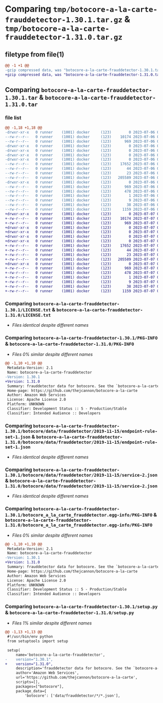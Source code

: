 # Comparing `tmp/botocore-a-la-carte-frauddetector-1.30.1.tar.gz` & `tmp/botocore-a-la-carte-frauddetector-1.31.0.tar.gz`

## filetype from file(1)

```diff
@@ -1 +1 @@
-gzip compressed data, was "botocore-a-la-carte-frauddetector-1.30.1.tar", last modified: Thu Jul  6 01:45:10 2023, max compression
+gzip compressed data, was "botocore-a-la-carte-frauddetector-1.31.0.tar", last modified: Fri Jul  7 01:44:01 2023, max compression
```

## Comparing `botocore-a-la-carte-frauddetector-1.30.1.tar` & `botocore-a-la-carte-frauddetector-1.31.0.tar`

### file list

```diff
@@ -1,18 +1,18 @@
-drwxr-xr-x   0 runner    (1001) docker     (123)        0 2023-07-06 01:45:10.334884 botocore-a-la-carte-frauddetector-1.30.1/
--rw-r--r--   0 runner    (1001) docker     (123)    10174 2023-07-06 01:45:10.000000 botocore-a-la-carte-frauddetector-1.30.1/LICENSE.txt
--rw-r--r--   0 runner    (1001) docker     (123)      969 2023-07-06 01:45:10.334884 botocore-a-la-carte-frauddetector-1.30.1/PKG-INFO
-drwxr-xr-x   0 runner    (1001) docker     (123)        0 2023-07-06 01:45:10.330884 botocore-a-la-carte-frauddetector-1.30.1/botocore/
-drwxr-xr-x   0 runner    (1001) docker     (123)        0 2023-07-06 01:45:10.330884 botocore-a-la-carte-frauddetector-1.30.1/botocore/data/
-drwxr-xr-x   0 runner    (1001) docker     (123)        0 2023-07-06 01:45:10.330884 botocore-a-la-carte-frauddetector-1.30.1/botocore/data/frauddetector/
-drwxr-xr-x   0 runner    (1001) docker     (123)        0 2023-07-06 01:45:10.334884 botocore-a-la-carte-frauddetector-1.30.1/botocore/data/frauddetector/2019-11-15/
--rw-r--r--   0 runner    (1001) docker     (123)    17652 2023-07-06 01:44:40.000000 botocore-a-la-carte-frauddetector-1.30.1/botocore/data/frauddetector/2019-11-15/endpoint-rule-set-1.json
--rw-r--r--   0 runner    (1001) docker     (123)       44 2023-07-06 01:44:40.000000 botocore-a-la-carte-frauddetector-1.30.1/botocore/data/frauddetector/2019-11-15/examples-1.json
--rw-r--r--   0 runner    (1001) docker     (123)       23 2023-07-06 01:44:40.000000 botocore-a-la-carte-frauddetector-1.30.1/botocore/data/frauddetector/2019-11-15/paginators-1.json
--rw-r--r--   0 runner    (1001) docker     (123)   205589 2023-07-06 01:44:40.000000 botocore-a-la-carte-frauddetector-1.30.1/botocore/data/frauddetector/2019-11-15/service-2.json
-drwxr-xr-x   0 runner    (1001) docker     (123)        0 2023-07-06 01:45:10.334884 botocore-a-la-carte-frauddetector-1.30.1/botocore_a_la_carte_frauddetector.egg-info/
--rw-r--r--   0 runner    (1001) docker     (123)      969 2023-07-06 01:45:10.000000 botocore-a-la-carte-frauddetector-1.30.1/botocore_a_la_carte_frauddetector.egg-info/PKG-INFO
--rw-r--r--   0 runner    (1001) docker     (123)      478 2023-07-06 01:45:10.000000 botocore-a-la-carte-frauddetector-1.30.1/botocore_a_la_carte_frauddetector.egg-info/SOURCES.txt
--rw-r--r--   0 runner    (1001) docker     (123)        1 2023-07-06 01:45:10.000000 botocore-a-la-carte-frauddetector-1.30.1/botocore_a_la_carte_frauddetector.egg-info/dependency_links.txt
--rw-r--r--   0 runner    (1001) docker     (123)        9 2023-07-06 01:45:10.000000 botocore-a-la-carte-frauddetector-1.30.1/botocore_a_la_carte_frauddetector.egg-info/top_level.txt
--rw-r--r--   0 runner    (1001) docker     (123)       38 2023-07-06 01:45:10.334884 botocore-a-la-carte-frauddetector-1.30.1/setup.cfg
--rw-r--r--   0 runner    (1001) docker     (123)     1159 2023-07-06 01:45:10.000000 botocore-a-la-carte-frauddetector-1.30.1/setup.py
+drwxr-xr-x   0 runner    (1001) docker     (123)        0 2023-07-07 01:44:01.535409 botocore-a-la-carte-frauddetector-1.31.0/
+-rw-r--r--   0 runner    (1001) docker     (123)    10174 2023-07-07 01:44:01.000000 botocore-a-la-carte-frauddetector-1.31.0/LICENSE.txt
+-rw-r--r--   0 runner    (1001) docker     (123)      969 2023-07-07 01:44:01.535409 botocore-a-la-carte-frauddetector-1.31.0/PKG-INFO
+drwxr-xr-x   0 runner    (1001) docker     (123)        0 2023-07-07 01:44:01.535409 botocore-a-la-carte-frauddetector-1.31.0/botocore/
+drwxr-xr-x   0 runner    (1001) docker     (123)        0 2023-07-07 01:44:01.535409 botocore-a-la-carte-frauddetector-1.31.0/botocore/data/
+drwxr-xr-x   0 runner    (1001) docker     (123)        0 2023-07-07 01:44:01.535409 botocore-a-la-carte-frauddetector-1.31.0/botocore/data/frauddetector/
+drwxr-xr-x   0 runner    (1001) docker     (123)        0 2023-07-07 01:44:01.535409 botocore-a-la-carte-frauddetector-1.31.0/botocore/data/frauddetector/2019-11-15/
+-rw-r--r--   0 runner    (1001) docker     (123)    17652 2023-07-07 01:43:28.000000 botocore-a-la-carte-frauddetector-1.31.0/botocore/data/frauddetector/2019-11-15/endpoint-rule-set-1.json
+-rw-r--r--   0 runner    (1001) docker     (123)       44 2023-07-07 01:43:28.000000 botocore-a-la-carte-frauddetector-1.31.0/botocore/data/frauddetector/2019-11-15/examples-1.json
+-rw-r--r--   0 runner    (1001) docker     (123)       23 2023-07-07 01:43:28.000000 botocore-a-la-carte-frauddetector-1.31.0/botocore/data/frauddetector/2019-11-15/paginators-1.json
+-rw-r--r--   0 runner    (1001) docker     (123)   205589 2023-07-07 01:43:28.000000 botocore-a-la-carte-frauddetector-1.31.0/botocore/data/frauddetector/2019-11-15/service-2.json
+drwxr-xr-x   0 runner    (1001) docker     (123)        0 2023-07-07 01:44:01.535409 botocore-a-la-carte-frauddetector-1.31.0/botocore_a_la_carte_frauddetector.egg-info/
+-rw-r--r--   0 runner    (1001) docker     (123)      969 2023-07-07 01:44:01.000000 botocore-a-la-carte-frauddetector-1.31.0/botocore_a_la_carte_frauddetector.egg-info/PKG-INFO
+-rw-r--r--   0 runner    (1001) docker     (123)      478 2023-07-07 01:44:01.000000 botocore-a-la-carte-frauddetector-1.31.0/botocore_a_la_carte_frauddetector.egg-info/SOURCES.txt
+-rw-r--r--   0 runner    (1001) docker     (123)        1 2023-07-07 01:44:01.000000 botocore-a-la-carte-frauddetector-1.31.0/botocore_a_la_carte_frauddetector.egg-info/dependency_links.txt
+-rw-r--r--   0 runner    (1001) docker     (123)        9 2023-07-07 01:44:01.000000 botocore-a-la-carte-frauddetector-1.31.0/botocore_a_la_carte_frauddetector.egg-info/top_level.txt
+-rw-r--r--   0 runner    (1001) docker     (123)       38 2023-07-07 01:44:01.535409 botocore-a-la-carte-frauddetector-1.31.0/setup.cfg
+-rw-r--r--   0 runner    (1001) docker     (123)     1159 2023-07-07 01:44:01.000000 botocore-a-la-carte-frauddetector-1.31.0/setup.py
```

### Comparing `botocore-a-la-carte-frauddetector-1.30.1/LICENSE.txt` & `botocore-a-la-carte-frauddetector-1.31.0/LICENSE.txt`

 * *Files identical despite different names*

### Comparing `botocore-a-la-carte-frauddetector-1.30.1/PKG-INFO` & `botocore-a-la-carte-frauddetector-1.31.0/PKG-INFO`

 * *Files 0% similar despite different names*

```diff
@@ -1,10 +1,10 @@
 Metadata-Version: 2.1
 Name: botocore-a-la-carte-frauddetector
-Version: 1.30.1
+Version: 1.31.0
 Summary: frauddetector data for botocore. See the `botocore-a-la-carte` package for more info.
 Home-page: https://github.com/thejcannon/botocore-a-la-carte
 Author: Amazon Web Services
 License: Apache License 2.0
 Platform: UNKNOWN
 Classifier: Development Status :: 5 - Production/Stable
 Classifier: Intended Audience :: Developers
```

### Comparing `botocore-a-la-carte-frauddetector-1.30.1/botocore/data/frauddetector/2019-11-15/endpoint-rule-set-1.json` & `botocore-a-la-carte-frauddetector-1.31.0/botocore/data/frauddetector/2019-11-15/endpoint-rule-set-1.json`

 * *Files identical despite different names*

### Comparing `botocore-a-la-carte-frauddetector-1.30.1/botocore/data/frauddetector/2019-11-15/service-2.json` & `botocore-a-la-carte-frauddetector-1.31.0/botocore/data/frauddetector/2019-11-15/service-2.json`

 * *Files identical despite different names*

### Comparing `botocore-a-la-carte-frauddetector-1.30.1/botocore_a_la_carte_frauddetector.egg-info/PKG-INFO` & `botocore-a-la-carte-frauddetector-1.31.0/botocore_a_la_carte_frauddetector.egg-info/PKG-INFO`

 * *Files 0% similar despite different names*

```diff
@@ -1,10 +1,10 @@
 Metadata-Version: 2.1
 Name: botocore-a-la-carte-frauddetector
-Version: 1.30.1
+Version: 1.31.0
 Summary: frauddetector data for botocore. See the `botocore-a-la-carte` package for more info.
 Home-page: https://github.com/thejcannon/botocore-a-la-carte
 Author: Amazon Web Services
 License: Apache License 2.0
 Platform: UNKNOWN
 Classifier: Development Status :: 5 - Production/Stable
 Classifier: Intended Audience :: Developers
```

### Comparing `botocore-a-la-carte-frauddetector-1.30.1/setup.py` & `botocore-a-la-carte-frauddetector-1.31.0/setup.py`

 * *Files 1% similar despite different names*

```diff
@@ -1,13 +1,13 @@
 #!/usr/bin/env python
 from setuptools import setup
 
 setup(
     name='botocore-a-la-carte-frauddetector',
-    version="1.30.1",
+    version="1.31.0",
     description='frauddetector data for botocore. See the `botocore-a-la-carte` package for more info.',
     author='Amazon Web Services',
     url='https://github.com/thejcannon/botocore-a-la-carte',
     scripts=[],
     packages=["botocore"],
     package_data={
         'botocore': ['data/frauddetector/*/*.json'],
```

